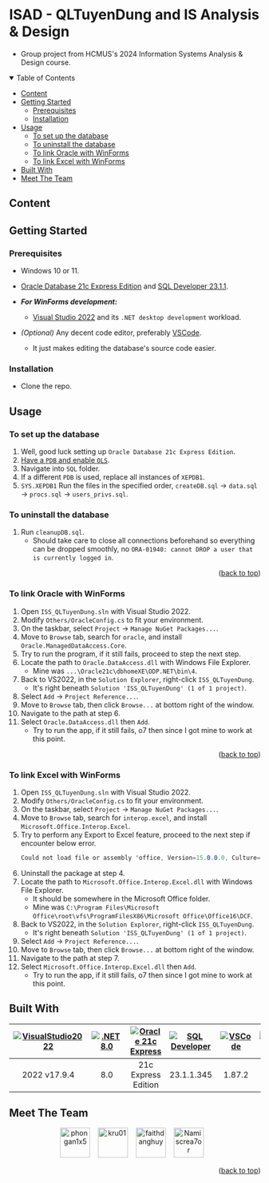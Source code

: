 <a name="readme-top"></a>

# ISAD - QLTuyenDung and IS Analysis & Design

-   Group project from HCMUS's 2024 Information Systems Analysis & Design course.

<details open>
  <summary>Table of Contents</summary>
  <ul>
    <li>
      <a href="#content">Content</a>
    </li>
    <li>
      <a href="#getting-started">Getting Started</a>
      <ul>
        <li><a href="#prerequisites">Prerequisites</a></li>
        <li><a href="#installation">Installation</a></li>
      </ul>
    </li>
    <li>
      <a href="#usage">Usage</a>
      <ul>
        <li><a href="#to-set-up-the-database">To set up the database</a></li>
        <li><a href="#to-uninstall-the-database">To uninstall the database</a></li>
        <li><a href="#to-link-oracle-with-winforms">To link Oracle with WinForms</a></li>
        <li><a href="#to-link-excel-with-winforms">To link Excel with WinForms</a></li>
      </ul>
    </li>
    <li><a href="#built-with">Built With</a></li>
    <li><a href="#meet-the-team">Meet The Team</a></li>
  </ul>
</details>

## Content

## Getting Started

### Prerequisites

-   Windows 10 or 11.
-   [Oracle Database 21c Express Edition](https://www.oracle.com/database/technologies/xe-downloads.html) and
    [SQL Developer 23.1.1](https://www.oracle.com/database/sqldeveloper/technologies/download/).
-   **_For WinForms development:_**

    -   [Visual Studio 2022](https://visualstudio.microsoft.com/vs/) and its `.NET desktop development` workload.

-   _(Optional)_ Any decent code editor, preferably [VSCode](https://code.visualstudio.com/).
    -   It just makes editing the database's source code easier.

### Installation

-   Clone the repo.

## Usage

### To set up the database

1. Well, good luck setting up `Oracle Database 21c Express Edition`.
1. [Have a `PDB` and enable `OLS`](#to-enable-ols).
1. Navigate into `SQL` folder.
1. If a different `PDB` is used, replace all instances of `XEPDB1`.
1. `SYS.XEPDB1` Run the files in the specified order, `createDB.sql` &rarr; `data.sql` &rarr; `procs.sql` &rarr; `users_privs.sql`.

### To uninstall the database

1. Run `cleanupDB.sql`.
    - Should take care to close all connections beforehand so everything can be dropped smoothly, no `ORA-01940: cannot DROP a user that is currently logged in`.

<p align="right">(<a href="#readme-top">back to top</a>)</p>

### To link Oracle with WinForms

1. Open `ISS_QLTuyenDung.sln` with Visual Studio 2022.
1. Modify `Others/OracleConfig.cs` to fit your environment.
1. On the taskbar, select `Project` &rarr; `Manage NuGet Packages...`.
1. Move to `Browse` tab, search for `oracle`, and install `Oracle.ManagedDataAccess.Core`.
1. Try to run the program, if it still fails, proceed to step the next step.
1. Locate the path to `Oracle.DataAccess.dll` with Windows File Explorer.
    - Mine was `...\Oracle21c\dbhomeXE\ODP.NET\bin\4`.
1. Back to VS2022, in the `Solution Explorer`, right-click `ISS_QLTuyenDung`.
    - It's right beneath `Solution 'ISS_QLTuyenDung' (1 of 1 project)`.
1. Select `Add` &rarr; `Project Reference...`.
1. Move to `Browse` tab, then click `Browse...` at bottom right of the window.
1. Navigate to the path at step 6.
1. Select `Oracle.DataAccess.dll` then `Add`.
    - Try to run the app, if it still fails, o7 then since I got mine to work at this point.

<p align="right">(<a href="#readme-top">back to top</a>)</p>

### To link Excel with WinForms

1. Open `ISS_QLTuyenDung.sln` with Visual Studio 2022.
1. Modify `Others/OracleConfig.cs` to fit your environment.
1. On the taskbar, select `Project` &rarr; `Manage NuGet Packages...`.
1. Move to `Browse` tab, search for `interop.excel`, and install `Microsoft.Office.Interop.Excel`.
1. Try to perform any Export to Excel feature, proceed to the next step if encounter below error.
    ```csharp
    Could not load file or assembly 'office, Version=15.0.0.0, Culture=neutral, PublicKeyToken=71e9bc111e9429c' or one of its dependencies. The system cannot find the file specified.
    ```
1. Uninstall the package at step 4.
1. Locate the path to `Microsoft.Office.Interop.Excel.dll` with Windows File Explorer.
    - It should be somewhere in the Microsoft Office folder.
    - Mine was `C:\Program Files\Microsoft Office\root\vfs\ProgramFilesX86\Microsoft Office\Office16\DCF`.
1. Back to VS2022, in the `Solution Explorer`, right-click `ISS_QLTuyenDung`.
    - It's right beneath `Solution 'ISS_QLTuyenDung' (1 of 1 project)`.
1. Select `Add` &rarr; `Project Reference...`.
1. Move to `Browse` tab, then click `Browse...` at bottom right of the window.
1. Navigate to the path at step 7.
1. Select `Microsoft.Office.Interop.Excel.dll` then `Add`.
    - Try to run the app, if it still fails, o7 then since I got mine to work at this point.

## Built With

[vsicon]: https://skillicons.dev/icons?i=visualstudio&theme=dark
[vsurl]: https://visualstudio.microsoft.com/vs/
[dotneticon]: https://skillicons.dev/icons?i=dotnet
[dotneturl]: https://dotnet.microsoft.com/en-us/download/dotnet/8.0
[oracleicon]: https://cdn.jsdelivr.net/gh/devicons/devicon@latest/icons/oracle/oracle-original.svg
[oracleurl]: https://www.oracle.com/database/technologies/xe-downloads.html
[sqldevicon]: https://cdn.jsdelivr.net/gh/devicons/devicon@latest/icons/sqldeveloper/sqldeveloper-original.svg
[sqldevurl]: https://www.oracle.com/database/sqldeveloper/technologies/download/
[vscodeicon]: https://skillicons.dev/icons?i=vscode&theme=dark
[vscodeurl]: https://code.visualstudio.com/
[windowsicon]: https://cdn.jsdelivr.net/gh/devicons/devicon/icons/windows8/windows8-original.svg
[windowsurl]: https://www.microsoft.com/en-us/windows/

| [![VisualStudio2022][vsicon]][vsurl] | [![.NET8.0][dotneticon]][dotneturl] | [![Oracle 21c Express][oracleicon]][oracleurl] | [![SQL Developer][sqldevicon]][sqldevurl] | [![VSCode][vscodeicon]][vscodeurl] | [![Windows][windowsicon]][windowsurl] |
| :----------------------------------: | :---------------------------------: | :--------------------------------------------: | :---------------------------------------: | :--------------------------------: | :-----------------------------------: |
|             2022 v17.9.4             |                 8.0                 |              21c Express Edition               |                23.1.1.345                 |               1.87.2               |     &nbsp;&nbsp; 11 &nbsp;&nbsp;      |

## Meet The Team

<div align="center">
  <a href="https://github.com/phongan1x5"><img alt="phongan1x5" src="https://github.com/phongan1x5.png" width="60px" height="auto"></a>&nbsp;&nbsp;&nbsp;
  <a href="https://github.com/kru01"><img alt="kru01" src="https://github.com/kru01.png" width="60px" height="auto"></a>&nbsp;&nbsp;&nbsp;
  <a href="https://github.com/faithdanghuy"><img alt="faithdanghuy" src="https://github.com/faithdanghuy.png" width="60px" height="auto"></a>&nbsp;&nbsp;&nbsp;
  <a href="https://github.com/Namiscrea7or"><img alt="Namiscrea7or" src="https://github.com/Namiscrea7or.png" width="60px" height="auto"></a>&nbsp;&nbsp;&nbsp;
</div>

<p align="right">(<a href="#readme-top">back to top</a>)</p>
